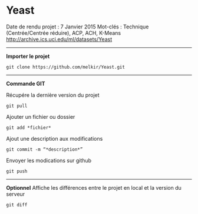 Yeast
=====
Date de rendu projet : 7 Janvier 2015
Mot-clés : Technique (Centrée/Centrée réduire), ACP, ACH, K-Means
http://archive.ics.uci.edu/ml/datasets/Yeast

----------

**Importer le projet** 

    git clone https://github.com/melkir/Yeast.git


----------

**Commande GIT**

Récupére la dernière version du projet

    git pull

Ajouter un fichier ou dossier

    git add *fichier*

Ajout une description aux modifications

    git commit -m “*description*”

Envoyer les modications sur github

    git push

----------

**Optionnel**
Affiche les différences entre le projet en local et la version du serveur

    git diff

